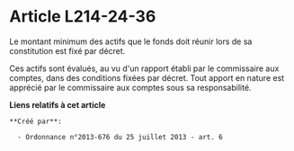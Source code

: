 # Article L214-24-36

Le montant minimum des actifs que le fonds doit réunir lors de sa constitution est fixé par décret. 

Ces actifs sont évalués, au vu d'un rapport établi par le commissaire aux comptes, dans des conditions fixées par décret.
Tout apport en nature est apprécié par le commissaire aux comptes sous sa responsabilité.

**Liens relatifs à cet article**

	**Créé par**:

	  - Ordonnance n°2013-676 du 25 juillet 2013 - art. 6
